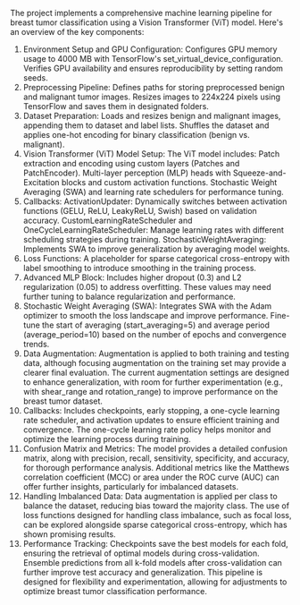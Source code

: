 The project implements a comprehensive machine learning pipeline for breast tumor classification using a Vision Transformer (ViT) model. Here's an overview of the key components:
1.	Environment Setup and GPU Configuration:
Configures GPU memory usage to 4000 MB with TensorFlow's set_virtual_device_configuration.
Verifies GPU availability and ensures reproducibility by setting random seeds.
2.	Preprocessing Pipeline:
Defines paths for storing preprocessed benign and malignant tumor images.
Resizes images to 224x224 pixels using TensorFlow and saves them in designated folders.
3.	Dataset Preparation:
Loads and resizes benign and malignant images, appending them to dataset and label lists.
Shuffles the dataset and applies one-hot encoding for binary classification (benign vs. malignant).
4.	Vision Transformer (ViT) Model Setup:
The ViT model includes:
Patch extraction and encoding using custom layers (Patches and PatchEncoder).
Multi-layer perception (MLP) heads with Squeeze-and-Excitation blocks and custom activation functions.
Stochastic Weight Averaging (SWA) and learning rate schedulers for performance tuning.
5.	Callbacks:
ActivationUpdater: Dynamically switches between activation functions (GELU, ReLU, LeakyReLU, Swish) based on validation accuracy.
CustomLearningRateScheduler and OneCycleLearningRateScheduler: Manage learning rates with different scheduling strategies during training.
StochasticWeightAveraging: Implements SWA to improve generalization by averaging model weights.
6.	Loss Functions:
A placeholder for sparse categorical cross-entropy with label smoothing to introduce smoothing in the training process.
7.	Advanced MLP Block:
Includes higher dropout (0.3) and L2 regularization (0.05) to address overfitting. These values may need further tuning to balance regularization and performance.
8.	Stochastic Weight Averaging (SWA):
Integrates SWA with the Adam optimizer to smooth the loss landscape and improve performance.
Fine-tune the start of averaging (start_averaging=5) and average period (average_period=10) based on the number of epochs and convergence trends.
9.	Data Augmentation:
Augmentation is applied to both training and testing data, although focusing augmentation on the training set may provide a clearer final evaluation.
The current augmentation settings are designed to enhance generalization, with room for further experimentation (e.g., with shear_range and rotation_range) to improve performance on the breast tumor dataset.
10.	Callbacks:
Includes checkpoints, early stopping, a one-cycle learning rate scheduler, and activation updates to ensure efficient training and convergence.
The one-cycle learning rate policy helps monitor and optimize the learning process during training.
11.	Confusion Matrix and Metrics:
The model provides a detailed confusion matrix, along with precision, recall, sensitivity, specificity, and accuracy, for thorough performance analysis.
Additional metrics like the Matthews correlation coefficient (MCC) or area under the ROC curve (AUC) can offer further insights, particularly for imbalanced datasets.
12.	Handling Imbalanced Data:
Data augmentation is applied per class to balance the dataset, reducing bias toward the majority class.
The use of loss functions designed for handling class imbalance, such as focal loss, can be explored alongside sparse categorical cross-entropy, which has shown promising results.
13.	Performance Tracking:
Checkpoints save the best models for each fold, ensuring the retrieval of optimal models during cross-validation.
Ensemble predictions from all k-fold models after cross-validation can further improve test accuracy and generalization.
This pipeline is designed for flexibility and experimentation, allowing for adjustments to optimize breast tumor classification performance.

